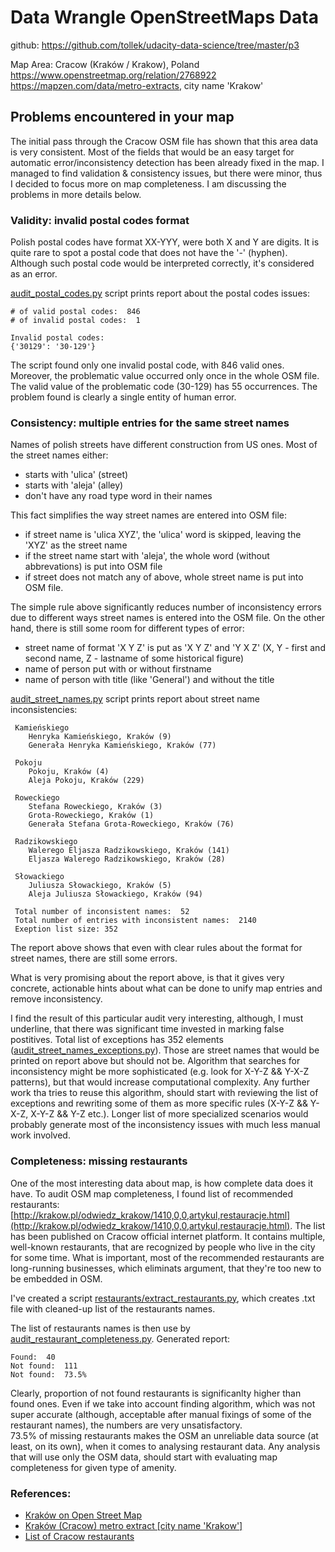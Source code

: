 # Data Wrangle OpenStreetMaps Data

github: https://github.com/tollek/udacity-data-science/tree/master/p3

Map Area: Cracow (Kraków / Krakow), Poland  
https://www.openstreetmap.org/relation/2768922  
https://mapzen.com/data/metro-extracts, city name 'Krakow'


## Problems encountered in your map

The initial pass through the Cracow OSM file has shown that this area data is very consistent. Most of the fields that would be an easy target for automatic error/inconsistency detection has been already fixed in the map.
I managed to find validation & consistency issues, but there were minor, thus I decided to focus more on map completeness. I am discussing the problems in more details below.

### Validity: invalid postal codes format
Polish postal codes have format XX-YYY, were both X and Y are digits. It is quite rare to spot a postal code that does not have the '-' (hyphen). Although such postal code would be interpreted correctly, it's considered as an error.

[audit_postal_codes.py](cracow/audit_postal_codes.py) script prints report about the postal codes issues:

```
# of valid postal codes:  846
# of invalid postal codes:  1

Invalid postal codes:
{'30129': '30-129'}
```

The script found only one invalid postal code, with 846 valid ones. Moreover, the problematic value occurred only once in the whole OSM file. The valid value of the problematic code (30-129) has 55 occurrences. The problem found is clearly a single entity of human error.


### Consistency: multiple entries for the same street names
Names of polish streets have different construction from US ones. Most of the street names either:
- starts with 'ulica' (street)
- starts with 'aleja' (alley)
- don't have any road type word in their names

This fact simplifies the way street names are entered into OSM file:
- if street name is 'ulica XYZ', the 'ulica' word is skipped, leaving the 'XYZ' as the street name
- if the street name start with 'aleja', the whole word (without abbrevations) is put into OSM file
- if street does not match any of above, whole street name is put into OSM file.

The simple rule above significantly reduces number of inconsistency errors due to different ways street names is entered into the OSM file.
On the other hand, there is still some room for different types of error:
- street name of format 'X Y Z' is put as 'X Y Z' and 'Y X Z' (X, Y - first and second name, Z - lastname of some
  historical figure)
- name of person put with or without firstname
- name of person with title (like 'General') and without the title

[audit_street_names.py](cracow/audit_street_names.py) script prints report about street name inconsistencies:


```
 Kamieńskiego
    Henryka Kamieńskiego, Kraków (9)
    Generała Henryka Kamieńskiego, Kraków (77)

 Pokoju
    Pokoju, Kraków (4)
    Aleja Pokoju, Kraków (229)

 Roweckiego
    Stefana Roweckiego, Kraków (3)
    Grota-Roweckiego, Kraków (1)
    Generała Stefana Grota-Roweckiego, Kraków (76)

 Radzikowskiego
    Walerego Eljasza Radzikowskiego, Kraków (141)
    Eljasza Walerego Radzikowskiego, Kraków (28)

 Słowackiego
    Juliusza Słowackiego, Kraków (5)
    Aleja Juliusza Słowackiego, Kraków (94)

 Total number of inconsistent names:  52
 Total number of entries with inconsistent names:  2140
 Exeption list size: 352
```

The report above shows that even with clear rules about the format for street names, there are still some errors.

What is very promising about the report above, is that it gives very concrete, actionable hints about what can be done to unify
map entries and remove inconsistency.

I find the result of this particular audit very interesting, although, I must underline, that there was significant time invested in marking false postitives. Total list of exceptions has 352 elements ([audit_street_names_exceptions.py](cracow/audit_street_names_exceptions.py)). Those are street names that  would be printed on report above but should not be. Algorithm that searches for inconsistency might be more sophisticated (e.g. look for X-Y-Z && Y-X-Z patterns), but that would increase computational complexity.
Any further work tha tries to reuse this algorithm, should start with reviewing the list of exceptions and rewriting some of them as more specific rules (X-Y-Z && Y-X-Z, X-Y-Z &&  Y-Z etc.). Longer list of more specialized scenarios would probably generate most of the inconsistency issues with much less manual work  involved.



### Completeness: missing restaurants

One of the most interesting data about map, is how complete data does it have. To audit OSM map completeness, I found list of recommended restaurants: [http://krakow.pl/odwiedz_krakow/1410,0,0,artykul,restauracje.html](http://krakow.pl/odwiedz_krakow/1410,0,0,artykul,restauracje.html). The list has been published on Cracow official internet platform. It contains multiple, well-known restaurants, that are recognized by people who live in the city for some time. What is important, most of the recommended restaurants are long-running businesses, which eliminats argument, that they're too new to be embedded in OSM.

I've created a script [restaurants/extract_restaurants.py](cracow/restaurants/extract_restaurants.py), which creates .txt file with cleaned-up list of the restaurants names.

The list of restaurants names is then use by [audit_restaurant_completeness.py](cracow/audit_restaurant_completeness.py). Generated report:

```
Found:  40
Not found:  111
Not found:  73.5%
```

Clearly, proportion of not found restaurants is significanlty higher than found ones.
Even if we take into account finding algorithm, which was not super accurate (although, acceptable after manual fixings of some of the restaurant names), the numbers are very unsatisfactory.  
73.5% of missing restaurants makes the OSM an unreliable data source (at least, on its own), when it comes to analysing restaurant data. Any analysis that will use only the OSM data, should start with evaluating map completeness for given type of amenity.



### References:
- [Kraków on Open Street Map](https://www.openstreetmap.org/relation/2768922  )
- [Kraków (Cracow) metro extract [city name 'Krakow']](https://mapzen.com/data/metro-extracts)
- [List of Cracow restaurants](http://krakow.pl/odwiedz_krakow/1410,0,0,artykul,restauracje.html)
